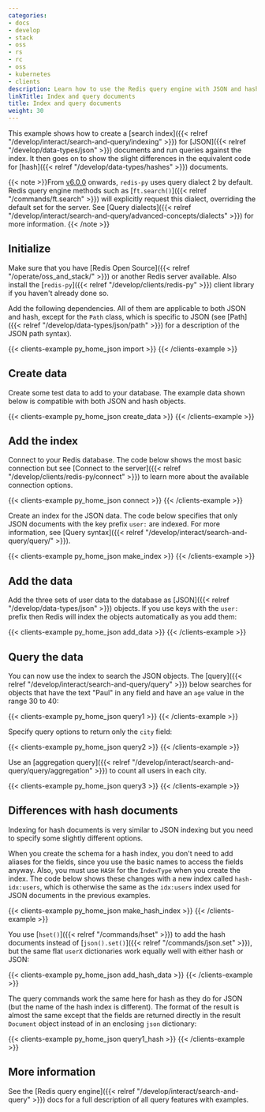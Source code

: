 ```yaml
---
categories:
- docs
- develop
- stack
- oss
- rs
- rc
- oss
- kubernetes
- clients
description: Learn how to use the Redis query engine with JSON and hash documents.
linkTitle: Index and query documents
title: Index and query documents
weight: 30
---
```


This example shows how to create a
[search index]({{< relref "/develop/interact/search-and-query/indexing" >}})
for [JSON]({{< relref "/develop/data-types/json" >}}) documents and
run queries against the index. It then goes on to show the slight differences
in the equivalent code for [hash]({{< relref "/develop/data-types/hashes" >}})
documents.

{{< note >}}From [v6.0.0](https://github.com/redis/redis-py/releases/tag/v6.0.0) onwards,
`redis-py` uses query dialect 2 by default.
Redis query engine methods such as [`ft.search()`]({{< relref "/commands/ft.search" >}})
will explicitly request this dialect, overriding the default set for the server.
See
[Query dialects]({{< relref "/develop/interact/search-and-query/advanced-concepts/dialects" >}})
for more information.
{{< /note >}}

## Initialize

Make sure that you have [Redis Open Source]({{< relref "/operate/oss_and_stack/" >}})
or another Redis server available. Also install the
[`redis-py`]({{< relref "/develop/clients/redis-py" >}}) client library if you
haven't already done so.

Add the following dependencies. All of them are applicable to both JSON and hash,
except for the `Path` class, which is specific to JSON (see
[Path]({{< relref "/develop/data-types/json/path" >}}) for a description of the
JSON path syntax).

{{< clients-example py_home_json import >}}
{{< /clients-example >}}

## Create data

Create some test data to add to your database. The example data shown
below is compatible with both JSON and hash objects.

{{< clients-example py_home_json create_data >}}
{{< /clients-example >}}

## Add the index

Connect to your Redis database. The code below shows the most
basic connection but see
[Connect to the server]({{< relref "/develop/clients/redis-py/connect" >}})
to learn more about the available connection options.

{{< clients-example py_home_json connect >}}
{{< /clients-example >}}

Create an index for the JSON data. The code below specifies that only JSON documents with
the key prefix `user:` are indexed. For more information, see
[Query syntax]({{< relref "/develop/interact/search-and-query/query/" >}}).

{{< clients-example py_home_json make_index >}}
{{< /clients-example >}}

## Add the data

Add the three sets of user data to the database as
[JSON]({{< relref "/develop/data-types/json" >}}) objects.
If you use keys with the `user:` prefix then Redis will index the
objects automatically as you add them:

{{< clients-example py_home_json add_data >}}
{{< /clients-example >}}

## Query the data

You can now use the index to search the JSON objects. The
[query]({{< relref "/develop/interact/search-and-query/query" >}})
below searches for objects that have the text "Paul" in any field
and have an `age` value in the range 30 to 40:

{{< clients-example py_home_json query1 >}}
{{< /clients-example >}}

Specify query options to return only the `city` field:

{{< clients-example py_home_json query2 >}}
{{< /clients-example >}}

Use an
[aggregation query]({{< relref "/develop/interact/search-and-query/query/aggregation" >}})
to count all users in each city.

{{< clients-example py_home_json query3 >}}
{{< /clients-example >}}

## Differences with hash documents

Indexing for hash documents is very similar to JSON indexing but you
need to specify some slightly different options.

When you create the schema for a hash index, you don't need to
add aliases for the fields, since you use the basic names to access
the fields anyway. Also, you must use `HASH` for the `IndexType`
when you create the index. The code below shows these changes with
a new index called `hash-idx:users`, which is otherwise the same as
the `idx:users` index used for JSON documents in the previous examples.

{{< clients-example py_home_json make_hash_index >}}
{{< /clients-example >}}

You use [`hset()`]({{< relref "/commands/hset" >}}) to add the hash
documents instead of [`json().set()`]({{< relref "/commands/json.set" >}}),
but the same flat `userX` dictionaries work equally well with either
hash or JSON:

{{< clients-example py_home_json add_hash_data >}}
{{< /clients-example >}}

The query commands work the same here for hash as they do for JSON (but
the name of the hash index is different). The format of the result is
almost the same except that the fields are returned directly in the
result `Document` object instead of in an enclosing `json` dictionary:

{{< clients-example py_home_json query1_hash >}}
{{< /clients-example >}}

## More information

See the [Redis query engine]({{< relref "/develop/interact/search-and-query" >}}) docs
for a full description of all query features with examples.
